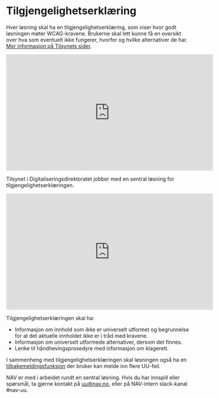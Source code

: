# Tilgjengelighetserklæring

Hver løsning skal ha en tilgjengelighetserklæring, som viser hvor godt løsningen møter WCAG-kravene. Brukerne skal lett kunne få en oversikt over hva som eventuelt ikke fungerer, hvorfor og hvilke alternativer de har. [Mer informasjon på Tilsynets sider](https://uu.difi.no/nyhet/2020/07/tilgjengelegheitserklaering).

<iframe width="560" height="315" src="https://www.youtube.com/embed/Qz8MxUovp9I" title="Tilsynets video om tilgjengeighetserklæring" frameborder="0" allow="accelerometer; autoplay; encrypted-media; gyroscope; picture-in-picture" allowfullscreen></iframe>

Tilsynet i Digitaliseringsdirektoratet jobber med en sentral løsning for tilgjengelighetserklæringen.

<iframe width="560" height="315" src="https://www.youtube.com/watch?v=mg-XtLTqhHg&feature=youtu.be" title="Video på ett minutt om tilgjengelighetserklæring" frameborder="0" allow="accelerometer; autoplay; encrypted-media; gyroscope; picture-in-picture" allowfullscreen></iframe>

Tilgjengelighetserklæringen skal ha:
- Informasjon om innhold som ikke er universelt utformet og begrunnelse for at det aktuelle innholdet ikke er i tråd med kravene.
- Informasjon om universelt utformede alternativer, dersom det finnes.
- Lenke til håndhevingsprosedyre med informasjon om klagerett.

I sammenheng med tilgjengelighetserklæringen skal løsningen også ha en [tilbakemeldingsfunksjon](/hva-gjelder/tilbakemeldingsfunksjon.md) der bruker kan melde inn flere UU-feil.

NAV er med i arbeidet rundt en sentral løsning. Hvis du har innspill eller spørsmål, ta gjerne kontakt på uu@nav.no, eller på NAV-intern slack-kanal #nav-uu.
